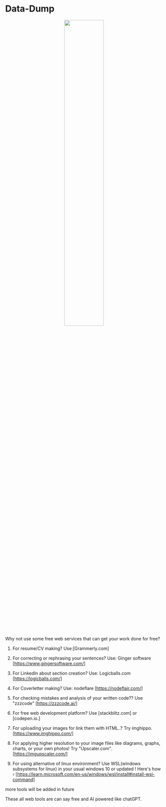 # Data-Dump

<p align="center"><img src="https://i.imghippo.com/files/eXdNw1725727788.png" width="50%"></p>

Why not use some free web services that can get your work done for free? 


1) For resume/CV making? Use:[Grammerly.com]

2) For correcting or rephrasing your sentences? Use: Ginger software [https://www.gingersoftware.com/]

3) For LinkedIn about section creation? Use: Logicballs.com
[https://logicballs.com/]

4) For Coverletter making? Use: nodeflare
[https://nodeflair.com/]

5) For checking mistakes and analysis of your written code?? Use "zzzcode"
[https://zzzcode.ai/]

6) For free web development platform? Use [stackblitz.com] or [codepen.io.]

7) For uploading your images for link them with HTML..? Try imghippo. [https://www.imghippo.com/]

8) For applying higher resolution to your image files like diagrams, graphs, charts, or your own photos! Try "Upscaler.com".
[https://imgupscaler.com/]

9) For using alternative of linux environment? Use WSL(windows subsystems for linux) in your usual windows 10 or updated ! Here's how › [https://learn.microsoft.com/en-us/windows/wsl/install#install-wsl-command]

more tools will be added in future 


These all web tools are can say free and AI powered like chatGPT.
